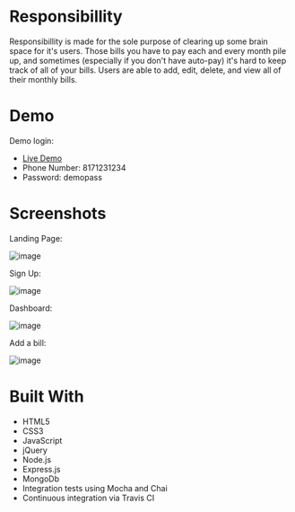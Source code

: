 # Responsibillity

Responsibillity is made for the sole purpose of clearing up some brain space for it's users. Those bills you have to pay each and every month pile up, and sometimes (especially if you don't have auto-pay) it's hard to keep track of all of your bills. Users are able to add, edit, delete, and view all of their monthly bills.

# Demo

Demo login:
<ul>
    <li><a href="https://secure-beach-90974.herokuapp.com/">Live Demo</a></li>
    <li>Phone Number: 8171231234</li>
    <li>Password: demopass</li>
</ul>



# Screenshots

Landing Page:

![image](https://user-images.githubusercontent.com/22872184/52987531-15dcb000-33c1-11e9-8735-9cd6d6fcf036.png)

Sign Up:

![image](https://user-images.githubusercontent.com/22872184/52987923-ceefba00-33c2-11e9-9cd1-c0187f4f8f86.png)

Dashboard:

![image](https://user-images.githubusercontent.com/22872184/52987578-4a506c00-33c1-11e9-92dd-74750c5fc39e.png)

Add a bill:

![image](https://user-images.githubusercontent.com/22872184/52987671-bc28b580-33c1-11e9-99e7-19e70d33fe5d.png)

# Built With

<ul>
  <li>HTML5</li>
  <li>CSS3</li>
  <li>JavaScript</li>
  <li>jQuery</li>
  <li>Node.js</li>
  <li>Express.js</li>
  <li>MongoDb</li>
  <li>Integration tests using Mocha and Chai</li>
  <li>Continuous integration via Travis CI</li>
</ul>    